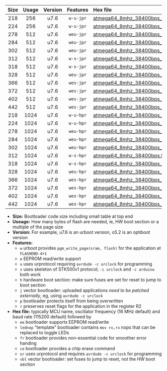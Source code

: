 |Size|Usage|Version|Features|Hex file|
|:-:|:-:|:-:|:-:|:--|
|218|256|u7.6|`w-u-jpr`|[atmega64_8mhz_38400bps_ur_vbl.hex](https://raw.githubusercontent.com/stefanrueger/urboot/main/bootloaders/atmega64/fcpu_8mhz/38400_bps/atmega64_8mhz_38400bps_ur_vbl.hex)|
|224|256|u7.6|`w-u-jpr`|[atmega64_8mhz_38400bps_lednop_ur_vbl.hex](https://raw.githubusercontent.com/stefanrueger/urboot/main/bootloaders/atmega64/fcpu_8mhz/38400_bps/atmega64_8mhz_38400bps_lednop_ur_vbl.hex)|
|278|512|u7.6|`weu-jpr`|[atmega64_8mhz_38400bps_ee_ur_vbl.hex](https://raw.githubusercontent.com/stefanrueger/urboot/main/bootloaders/atmega64/fcpu_8mhz/38400_bps/atmega64_8mhz_38400bps_ee_ur_vbl.hex)|
|284|512|u7.6|`weu-jpr`|[atmega64_8mhz_38400bps_ee_lednop_ur_vbl.hex](https://raw.githubusercontent.com/stefanrueger/urboot/main/bootloaders/atmega64/fcpu_8mhz/38400_bps/atmega64_8mhz_38400bps_ee_lednop_ur_vbl.hex)|
|302|512|u7.6|`weu-jpr`|[atmega64_8mhz_38400bps_ee_lednop_fr_ur_vbl.hex](https://raw.githubusercontent.com/stefanrueger/urboot/main/bootloaders/atmega64/fcpu_8mhz/38400_bps/atmega64_8mhz_38400bps_ee_lednop_fr_ur_vbl.hex)|
|312|512|u7.6|`w-s-jpr`|[atmega64_8mhz_38400bps_vbl.hex](https://raw.githubusercontent.com/stefanrueger/urboot/main/bootloaders/atmega64/fcpu_8mhz/38400_bps/atmega64_8mhz_38400bps_vbl.hex)|
|318|512|u7.6|`w-s-jpr`|[atmega64_8mhz_38400bps_lednop_vbl.hex](https://raw.githubusercontent.com/stefanrueger/urboot/main/bootloaders/atmega64/fcpu_8mhz/38400_bps/atmega64_8mhz_38400bps_lednop_vbl.hex)|
|328|512|u7.6|`weu-jpr`|[atmega64_8mhz_38400bps_ee_lednop_fr_ce_ur_vbl.hex](https://raw.githubusercontent.com/stefanrueger/urboot/main/bootloaders/atmega64/fcpu_8mhz/38400_bps/atmega64_8mhz_38400bps_ee_lednop_fr_ce_ur_vbl.hex)|
|366|512|u7.6|`wes-jpr`|[atmega64_8mhz_38400bps_ee_vbl.hex](https://raw.githubusercontent.com/stefanrueger/urboot/main/bootloaders/atmega64/fcpu_8mhz/38400_bps/atmega64_8mhz_38400bps_ee_vbl.hex)|
|372|512|u7.6|`wes-jpr`|[atmega64_8mhz_38400bps_ee_lednop_vbl.hex](https://raw.githubusercontent.com/stefanrueger/urboot/main/bootloaders/atmega64/fcpu_8mhz/38400_bps/atmega64_8mhz_38400bps_ee_lednop_vbl.hex)|
|402|512|u7.6|`wes-jpr`|[atmega64_8mhz_38400bps_ee_lednop_fr_vbl.hex](https://raw.githubusercontent.com/stefanrueger/urboot/main/bootloaders/atmega64/fcpu_8mhz/38400_bps/atmega64_8mhz_38400bps_ee_lednop_fr_vbl.hex)|
|442|512|u7.6|`wes-jpr`|[atmega64_8mhz_38400bps_ee_lednop_fr_ce_vbl.hex](https://raw.githubusercontent.com/stefanrueger/urboot/main/bootloaders/atmega64/fcpu_8mhz/38400_bps/atmega64_8mhz_38400bps_ee_lednop_fr_ce_vbl.hex)|
|218|1024|u7.6|`w-u-hpr`|[atmega64_8mhz_38400bps_ur.hex](https://raw.githubusercontent.com/stefanrueger/urboot/main/bootloaders/atmega64/fcpu_8mhz/38400_bps/atmega64_8mhz_38400bps_ur.hex)|
|224|1024|u7.6|`w-u-hpr`|[atmega64_8mhz_38400bps_lednop_ur.hex](https://raw.githubusercontent.com/stefanrueger/urboot/main/bootloaders/atmega64/fcpu_8mhz/38400_bps/atmega64_8mhz_38400bps_lednop_ur.hex)|
|278|1024|u7.6|`weu-hpr`|[atmega64_8mhz_38400bps_ee_ur.hex](https://raw.githubusercontent.com/stefanrueger/urboot/main/bootloaders/atmega64/fcpu_8mhz/38400_bps/atmega64_8mhz_38400bps_ee_ur.hex)|
|284|1024|u7.6|`weu-hpr`|[atmega64_8mhz_38400bps_ee_lednop_ur.hex](https://raw.githubusercontent.com/stefanrueger/urboot/main/bootloaders/atmega64/fcpu_8mhz/38400_bps/atmega64_8mhz_38400bps_ee_lednop_ur.hex)|
|302|1024|u7.6|`weu-hpr`|[atmega64_8mhz_38400bps_ee_lednop_fr_ur.hex](https://raw.githubusercontent.com/stefanrueger/urboot/main/bootloaders/atmega64/fcpu_8mhz/38400_bps/atmega64_8mhz_38400bps_ee_lednop_fr_ur.hex)|
|312|1024|u7.6|`w-s-hpr`|[atmega64_8mhz_38400bps.hex](https://raw.githubusercontent.com/stefanrueger/urboot/main/bootloaders/atmega64/fcpu_8mhz/38400_bps/atmega64_8mhz_38400bps.hex)|
|318|1024|u7.6|`w-s-hpr`|[atmega64_8mhz_38400bps_lednop.hex](https://raw.githubusercontent.com/stefanrueger/urboot/main/bootloaders/atmega64/fcpu_8mhz/38400_bps/atmega64_8mhz_38400bps_lednop.hex)|
|328|1024|u7.6|`weu-hpr`|[atmega64_8mhz_38400bps_ee_lednop_fr_ce_ur.hex](https://raw.githubusercontent.com/stefanrueger/urboot/main/bootloaders/atmega64/fcpu_8mhz/38400_bps/atmega64_8mhz_38400bps_ee_lednop_fr_ce_ur.hex)|
|366|1024|u7.6|`wes-hpr`|[atmega64_8mhz_38400bps_ee.hex](https://raw.githubusercontent.com/stefanrueger/urboot/main/bootloaders/atmega64/fcpu_8mhz/38400_bps/atmega64_8mhz_38400bps_ee.hex)|
|372|1024|u7.6|`wes-hpr`|[atmega64_8mhz_38400bps_ee_lednop.hex](https://raw.githubusercontent.com/stefanrueger/urboot/main/bootloaders/atmega64/fcpu_8mhz/38400_bps/atmega64_8mhz_38400bps_ee_lednop.hex)|
|402|1024|u7.6|`wes-hpr`|[atmega64_8mhz_38400bps_ee_lednop_fr.hex](https://raw.githubusercontent.com/stefanrueger/urboot/main/bootloaders/atmega64/fcpu_8mhz/38400_bps/atmega64_8mhz_38400bps_ee_lednop_fr.hex)|
|442|1024|u7.6|`wes-hpr`|[atmega64_8mhz_38400bps_ee_lednop_fr_ce.hex](https://raw.githubusercontent.com/stefanrueger/urboot/main/bootloaders/atmega64/fcpu_8mhz/38400_bps/atmega64_8mhz_38400bps_ee_lednop_fr_ce.hex)|

- **Size:** Bootloader code size including small table at top end
- **Useage:** How many bytes of flash are needed, ie, HW boot section or a multiple of the page size
- **Version:** For example, u7.6 is an urboot version, o5.2 is an optiboot version
- **Features:**
  + `w` urboot provides `pgm_write_page(sram, flash)` for the application at `FLASHEND-4+1`
  + `e` EEPROM read/write support
  + `u` uses urprotocol requiring `avrdude -c urclock` for programming
  + `s` uses skeleton of STK500v1 protocol; `-c urclock` and `-c arduino` both work
  + `h` hardware boot section: make sure fuses are set for reset to jump to boot section
  + `j` vector bootloader: uploaded applications *need to be patched externally*, eg, using `avrdude -c urclock`
  + `p` bootloader protects itself from being overwritten
  + `r` preserves reset flags for the application in the register R2
- **Hex file:** typically MCU name, oscillator frequency (16 MHz default) and baud rate (115200 default) followed by
  + `ee` bootloader supports EEPROM read/write
  + `lednop` "template" bootloader contains `mov rx,rx` nops that can be replaced to toggle LEDs
  + `fr` bootloader provides non-essential code for smoother error handing
  + `ce` bootloader provides a chip erase command
  + `ur` uses urprotocol and requires `avrdude -c urclock` for programming
  + `vbl` vector bootloader: set fuses to jump to reset, not the HW boot section
